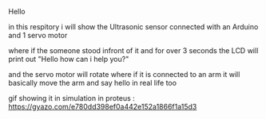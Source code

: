 Hello


in this respitory i will show the Ultrasonic sensor connected with an Arduino and 1 servo motor

where if the someone stood infront of it and for over 3 seconds the LCD will print out "Hello how can i help you?" 

and the servo motor will rotate where if it is connected to an arm it will basically move the arm and say hello in real life too

gif showing it in simulation in proteus : https://gyazo.com/e780dd398ef0a442e152a1866f1a15d3
